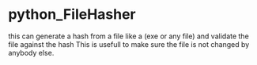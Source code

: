 # python_FileHasher
this can generate a hash from a file like a (exe or any file) and validate the file against the hash
This is usefull to make sure the file is not changed by anybody else.